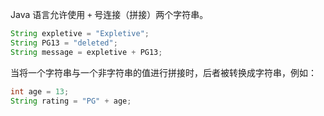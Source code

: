 Java 语言允许使用 `+` 号连接（拼接）两个字符串。

```java
String expletive = "Expletive";
String PG13 = "deleted";
String message = expletive + PG13;
```

当将一个字符串与一个非字符串的值进行拼接时，后者被转换成字符串，例如：

```java
int age = 13;
String rating = "PG" + age;
```



